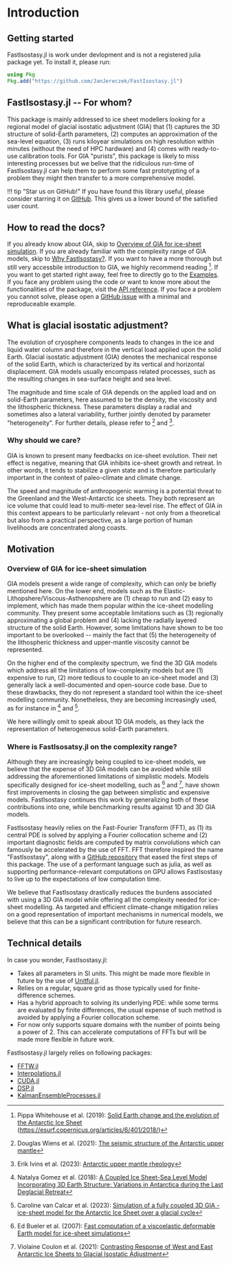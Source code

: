# Introduction

## Getting started

FastIsostasy.jl is work under devlopment and is not a registered julia package yet. To install it, please run:

```julia
using Pkg
Pkg.add("https://github.com/JanJereczek/FastIsostasy.jl")
```
## FastIsostasy.jl -- For whom?

This package is mainly addressed to ice sheet modellers looking for a regional model of glacial isostatic adjustment (GIA) that (1) captures the 3D structure of solid-Earth parameters, (2) computes an approximation of the sea-level equation, (3) runs kiloyear simulations on high resolution within minutes (without the need of HPC hardware) and (4) comes with ready-to-use calibration tools. For GIA "purists", this package is likely to miss interesting processes but we belive that the ridiculous run-time of FastIsostasy.jl can help them to perform some fast prototypting of a problem they might then transfer to a more comprehensive model.

!!! tip "Star us on GitHub!"
    If you have found this library useful, please consider starring it on [GitHub](https://github.com/JanJereczek/FastIsostasy.jl). This gives us a lower bound of the satisfied user count.

## How to read the docs?

If you already know about GIA, skip to [Overview of GIA for ice-sheet simulation](@ref). If you are already familiar with the complexity range of GIA models, skip to [Why FastIsostasy?](@ref). If you want to have a more thorough but still very accessbile introduction to GIA, we highly recommend reading [^Whitehouse2019]. If you want to get started right away, feel free to directly go to the [Examples](@ref). If you face any problem using the code or want to know more about the functionalities of the package, visit the [API reference](@ref). If you face a problem you cannot solve, please open a [GitHub issue]() with a minimal and reproduceable example.

## What is glacial isostatic adjustment?

The evolution of cryosphere components leads to changes in the ice and liquid water column and therefore in the vertical load applied upon the solid Earth. Glacial isostatic adjustment (GIA) denotes the mechanical response of the solid Earth, which is characterized by its vertical and horizontal displacement. GIA models usually encompass related processes, such as the resulting changes in sea-surface height and sea level.

The magnitude and time scale of GIA depends on the applied load and on solid-Earth parameters, here assumed to be the density, the viscosity and the lithospheric thickness. These parameters display a radial and sometimes also a lateral variability, further jointly denoted by parameter "heterogeneity". For further details, please refer to [^Wiens2021] and [^Ivins2023].

### Why should we care?

GIA is known to present many feedbacks on ice-sheet evolution. Their net effect is negative, meaning that GIA inhibits ice-sheet growth and retreat. In other words, it tends to stabilize a given state and is therefore particularly important in the context of paleo-climate and climate change.

The speed and magnitude of anthropogenic warming is a potential threat to the Greenland and the West-Antarctic ice sheets. They both represent an ice volume that could lead to multi-meter sea-level rise. The effect of GIA in this context appears to be particularly relevant - not only from a theoretical but also from a practical perspective, as a large portion of human livelihoods are concentrated along coasts.

## Motivation

### Overview of GIA for ice-sheet simulation

GIA models present a wide range of complexity, which can only be briefly mentioned here. On the lower end, models such as the Elastic-Lithopshere/Viscous-Asthenopshere are (1) cheap to run and (2) easy to implement, which has made them popular within the ice-sheet modelling community. They present some acceptable limitations such as (3) regionally approximating a global problem and (4) lacking the radially layered structure of the solid Earth. However, some limitations have shown to be too important to be overlooked -- mainly the fact that (5) the heterogeneity of the lithospheric thickness and upper-mantle viscosity cannot be represented.

On the higher end of the complexity spectrum, we find the 3D GIA models which address all the limitations of low-complexity models but are (1) expensive to run, (2) more tedious to couple to an ice-sheet model and (3) generally lack a well-documented and open-source code base. Due to these drawbacks, they do not represent a standard tool within the ice-sheet modelling community. Nonetheless, they are becoming increasingly used, as for instance in [^Gomez2018] and [^VanCalcar2023].

We here willingly omit to speak about 1D GIA models, as they lack the representation of heterogeneous solid-Earth parameters.

### Where is FastIsosatsy.jl on the complexity range?

Although they are increasingly being coupled to ice-sheet models, we believe that the expense of 3D GIA models can be avoided while still addressing the aforementioned limitations of simplistic models. Models specifically designed for ice-sheet modelling, such as [^Bueler2007] and [^Coulon2021], have shown first improvements in closing the gap between simplistic and expensive models. FastIsostasy continues this work by generalizing both of these contributions into one, while benchmarking results against 1D and 3D GIA models.

FastIsostasy heavily relies on the Fast-Fourier Transform (FFT), as (1) its central PDE is solved by applying a Fourier collocation scheme and (2) important diagnostic fields are computed by matrix convolutions which can famously be accelerated by the use of FFT. FFT therefore inspired the name "FastIsostasy", along with a [GitHub repository](https://github.com/bueler/fast-earth) that eased the first steps of this package. The use of a performant language such as julia, as well as supporting performance-relevant computations on GPU allows FastIsostasy to live up to the expectations of low computation time.

We believe that FastIsostasy drastically reduces the burdens associated with using a 3D GIA model while offering all the complexity needed for ice-sheet modelling. As targeted and efficient climate-change mitigation relies on a good representation of important mechanisms in numerical models, we believe that this can be a significant contribution for future research.

## Technical details

In case you wonder, FastIsostasy.jl:

- Takes all parameters in SI units. This might be made more flexible in future by the use of [Unitful.jl]().
- Relies on a regular, square grid as those typically used for finite-difference schemes.
- Has a hybrid approach to solving its underlying PDE: while some terms are evaluated by finite differences, the usual expense of such method is avoided by applying a Fourier collocation scheme.
- For now only supports square domains with the number of points being a power of 2. This can accelerate computations of FFTs but will be made more flexible in future work.

FastIsostasy.jl largely relies on following packages:
- [FFTW.jl](https://github.com/JuliaMath/FFTW.jl)
- [Interpolations.jl](https://github.com/JuliaMath/Interpolations.jl)
- [CUDA.jl](https://github.com/JuliaGPU/CUDA.jl)
- [DSP.jl](https://github.com/JuliaDSP/DSP.jl)
- [KalmanEnsembleProcesses.jl](https://github.com/CliMA/EnsembleKalmanProcesses.jl)

[^Whitehouse2019]:
    Pippa Whitehouse et al. (2019): [Solid Earth change and the evolution of the Antarctic Ice Sheet](https://doi.org/10.1038/s41467-018-08068-y)  (https://esurf.copernicus.org/articles/6/401/2018/)

[^Wiens2021]:
    Douglas Wiens et al. (2021): [The seismic structure of the Antarctic upper mantle](https://doi.org/10.1144/M56-2020-18)

[^Ivins2023]:
    Erik Ivins et al. (2023): [Antarctic upper mantle rheology](https://doi.org/10.1144/M56-2020-19)

[^Gomez2018]:
    Natalya Gomez et al. (2018): [A Coupled Ice Sheet-Sea Level Model Incorporating 3D Earth Structure: Variations in Antarctica during the Last Deglacial Retreat](https://doi.org/10.1175/JCLI-D-17-0352.1)

[^VanCalcar2023]:
    Caroline van Calcar et al. (2023): [Simulation of a fully coupled 3D GIA - ice-sheet model for the Antarctic Ice Sheet over a glacial cycle](https://doi.org/10.5194/egusphere-2022-1328)

[^Bueler2007]:
    Ed Bueler et al. (2007): [Fast computation of a viscoelastic deformable Earth model for ice-sheet simulations](https://doi.org/10.3189/172756407782871567)

[^Coulon2021]:
    Violaine Coulon et al. (2021): [Contrasting Response of West and East Antarctic Ice Sheets to Glacial Isostatic Adjustment](https://doi.org/10.1029/2020JF006003)

[^Goelzer2020]:
    Heiko Goelzer et al. (2020): [Brief communication: On calculating the sea-level contribution in marine ice-sheet models](https://doi.org/10.5194/tc-14-833-2020)

[^Snyder1987]:
    John Snyder (1987): [Map projections -- A working manual](https://pubs.er.usgs.gov/publication/pp1395)
